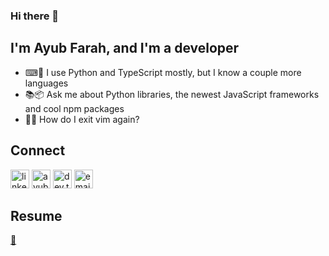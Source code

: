 ### Hi there 👋

## I'm Ayub Farah, and I'm a developer

- ⌨🐍 I use Python and TypeScript mostly, but I know a couple more languages
- 📚📦 Ask me about Python libraries, the newest JavaScript frameworks and cool npm packages
- 🚪🤔 How do I exit vim again?

## Connect

[<img alt="linkedin.com/in/ayub-farah-15b278217/" width="30px" src="https://cdn.jsdelivr.net/gh/devicons/devicon/icons/linkedin/linkedin-original.svg" />][linkedin]
[<img alt="ayubfarah.com" width="30px" src="https://user-images.githubusercontent.com/63078417/150567843-e0bc73c4-5247-42e5-b6fb-41212bb433be.png" />][website]
[<img alt="dev.to/ayubfarah" width="30px" src="https://user-images.githubusercontent.com/63078417/150568113-4c085bbc-41d5-40bf-b2df-fd3b1aee9436.png"/>][dev.to]
[<img alt="email" width="30px" src="https://user-images.githubusercontent.com/63078417/150569798-a9335e8d-de17-46a7-ae2d-ff215430c9e5.png" />][email]


## Resume
[📜][resume]

  [website]: https://ayubfarah.com
  [linkedin]: https://www.linkedin.com/in/ayub-farah-15b278217/
  [resume]: https://ayubfarah.com/static/media/CV_AF.b29b2de2bf2abb3242f1.pdf
  [dev.to]: https://dev.to/ayubf
  [email]: mailto:ayubaf04@gmail.com
